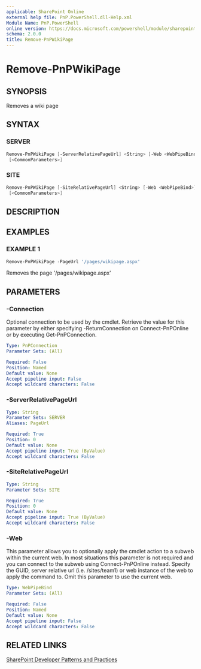 ```yaml
---
applicable: SharePoint Online
external help file: PnP.PowerShell.dll-Help.xml
Module Name: PnP.PowerShell
online version: https://docs.microsoft.com/powershell/module/sharepoint-pnp/remove-pnpwikipage
schema: 2.0.0
title: Remove-PnPWikiPage
---
```


# Remove-PnPWikiPage

## SYNOPSIS
Removes a wiki page

## SYNTAX

### SERVER
```powershell
Remove-PnPWikiPage [-ServerRelativePageUrl] <String> [-Web <WebPipeBind>] [-Connection <PnPConnection>]
 [<CommonParameters>]
```

### SITE
```powershell
Remove-PnPWikiPage [-SiteRelativePageUrl] <String> [-Web <WebPipeBind>] [-Connection <PnPConnection>]
 [<CommonParameters>]
```

## DESCRIPTION

## EXAMPLES

### EXAMPLE 1
```powershell
Remove-PnPWikiPage -PageUrl '/pages/wikipage.aspx'
```

Removes the page '/pages/wikipage.aspx'

## PARAMETERS

### -Connection
Optional connection to be used by the cmdlet. Retrieve the value for this parameter by either specifying -ReturnConnection on Connect-PnPOnline or by executing Get-PnPConnection.

```yaml
Type: PnPConnection
Parameter Sets: (All)

Required: False
Position: Named
Default value: None
Accept pipeline input: False
Accept wildcard characters: False
```

### -ServerRelativePageUrl

```yaml
Type: String
Parameter Sets: SERVER
Aliases: PageUrl

Required: True
Position: 0
Default value: None
Accept pipeline input: True (ByValue)
Accept wildcard characters: False
```

### -SiteRelativePageUrl

```yaml
Type: String
Parameter Sets: SITE

Required: True
Position: 0
Default value: None
Accept pipeline input: True (ByValue)
Accept wildcard characters: False
```

### -Web
This parameter allows you to optionally apply the cmdlet action to a subweb within the current web. In most situations this parameter is not required and you can connect to the subweb using Connect-PnPOnline instead. Specify the GUID, server relative url (i.e. /sites/team1) or web instance of the web to apply the command to. Omit this parameter to use the current web.

```yaml
Type: WebPipeBind
Parameter Sets: (All)

Required: False
Position: Named
Default value: None
Accept pipeline input: False
Accept wildcard characters: False
```

## RELATED LINKS

[SharePoint Developer Patterns and Practices](https://aka.ms/sppnp)